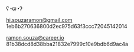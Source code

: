 ʕ◔ϖ◔ʔ

<hi.souzaramon@gmail.com><br>
1eb6b270636800d2ec975d63f3ccc72045142014

<ramon.souza@career.io><br>
81b38dcd8d38bba21832e7999c10e9bdb6d9ac4a
 
